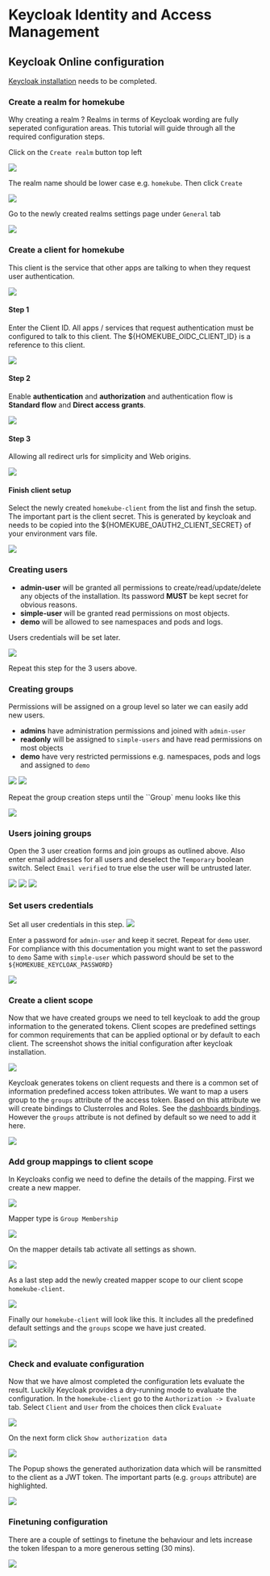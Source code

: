 # Keycloak Identity and Access Management

## Keycloak Online configuration

[Keycloak installation](keycloak-installation.md) needs to be completed.

### Create a realm for homekube

Why creating a realm ? Realms in terms of Keycloak wording are fully seperated configuration areas.
This tutorial will guide through all the required configuration steps.

Click on the ``Create realm`` button top left  

![](/docs/images/keycloak/11-create-realm.png)

The realm name should be lower case e.g. ``homekube``. Then click ``Create``   

![](/docs/images/keycloak/12-create-realm.png)

Go to the newly created realms settings page under ``General`` tab 

![](/docs/images/keycloak/13-create-realm.png)

### Create a client for homekube

This client is the service that other apps are talking to when they request user authentication.

![](/docs/images/keycloak/20-create-client.png)
#### Step 1
Enter the Client ID. All apps / services that request authentication must be configured to talk to this client.
The ${HOMEKUBE_OIDC_CLIENT_ID} is a reference to this client.  

![](/docs/images/keycloak/21-create-client.png)
#### Step 2

Enable **authentication** and **authorization** and authentication flow is **Standard flow** and **Direct access grants**.

![](/docs/images/keycloak/22-create-client.png)
#### Step 3
Allowing all redirect urls for simplicity and Web origins.

![](/docs/images/keycloak/23-create-client.png)

#### Finish client setup

Select the newly created ``homekube-client`` from the list and finsh the setup. The important part is 
the client secret. This is generated by keycloak and needs to be copied into the ${HOMEKUBE_OAUTH2_CLIENT_SECRET} of your environment vars file.

![](/docs/images/keycloak/24-client-credentials.png)

### Creating users
- **admin-user** will be granted all permissions to create/read/update/delete any objects of the installation. Its password **MUST** be kept secret for obvious reasons.
- **simple-user** will be granted read permissions on most objects.  
- **demo** will be allowed to see namespaces and pods and logs.

Users credentials will be set later.

![](/docs/images/keycloak/30-create-user.png)

Repeat this step for the 3 users above.

### Creating groups

Permissions will be assigned on a group level so later we can easily add new users.

- **admins** have administration permissions and joined with ``admin-user``
- **readonly** will be assigned to ``simple-users`` and have read permissions on most objects
- **demo** have very restricted permissions e.g. namespaces, pods and logs and assigned to ``demo``

![](/docs/images/keycloak/40-create-group.png)
![](/docs/images/keycloak/41-create-admin-group.png)

Repeat the group creation steps until the ``Group` menu looks like this

![](/docs/images/keycloak/42-create-groups.png)

### Users joining groups

Open the 3 user creation forms and join groups as outlined above.
Also enter email addresses for all users and deselect the ``Temporary`` boolean switch. 
Select ``Email verified`` to true else the user will be untrusted later.

![](/docs/images/keycloak/43-create-group-join.png)
![](/docs/images/keycloak/44-create-user-join.png)
![](/docs/images/keycloak/45-users-created.png)

### Set users credentials

Set all user credentials in this step. 
![](/docs/images/keycloak/50-set-credentials.png)

Enter a password for ``admin-user`` and keep it secret.
Repeat for ``demo`` user. For compliance with this documentation you might want to set the password to ``demo``
Same with ``simple-user`` which password should be set to the ``${HOMEKUBE_KEYCLOAK_PASSWORD}``   

![](/docs/images/keycloak/51-set-credentials.png)

### Create a client scope

Now that we have created groups we need to tell keycloak to add the group information to the generated tokens. 
Client scopes are predefined settings for common requirements that can be applied optional or by default to each client.
The screenshot shows the initial configuration after keycloak installation.

![](/docs/images/keycloak/60-client-scope-create.png)

Keycloak generates tokens on client requests and there is a common set of information predefined access token attributes. 
We want to map a users group to the ``groups`` attribute of the access token. Based on this attribute we will create bindings
to Clusterroles and Roles. See the [dashboards bindings](../src/dashboard/oauth2/create-group-bindings.yaml). 
However the ``groups`` attribute is not defined by default so we need to add it here.

![](/docs/images/keycloak/61-create-group-scope.png)

### Add group mappings to client scope

In Keycloaks config we need to define the details of the mapping.
First we create a new mapper.

![](/docs/images/keycloak/62-config-group-membership.png)

Mapper type is ``Group Membership``

![](/docs/images/keycloak/63-config-group-membership.png)

On the mapper details tab activate all settings as shown.

![](/docs/images/keycloak/64-config-mapper.png)

As a last step add the newly created mapper scope to our client scope ``homekube-client``.

![](/docs/images/keycloak/65-add-groups-to-client.png)

Finally our ``homekube-client`` will look like this. 
It includes all the predefined default settings and the ``groups`` scope we have just created.

![](/docs/images/keycloak/66-final-client-scope.png)

### Check and evaluate configuration

Now that we have almost completed the configuration lets evaluate the result. 
Luckily Keycloak provides a dry-running mode to evaluate the configuration.
In the ``homekube-client`` go to the ``Authorization -> Evaluate`` tab. 
Select ``Client`` and ``User`` from the choices  then click ``Evaluate``  

![](/docs/images/keycloak/70-auth-check.png)  

On the next form click ``Show authorization data``  

![](/docs/images/keycloak/71-auth-check.png)

The Popup shows the generated authorization data which will be ransmitted to the client as a JWT token.
The important parts (e.g. ``groups`` attribute) are highlighted. 

![](/docs/images/keycloak/72-auth-verification.png)

### Finetuning configuration

There are a couple of settings to finetune the behaviour and lets increase the token lifespan to a more generous setting (30 mins).  

![](/docs/images/keycloak/80-Realm-settings-token.png)


